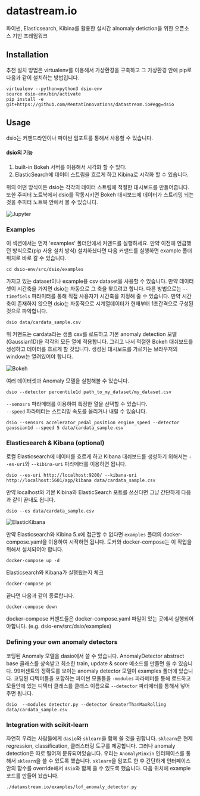 # datastream.io
파이썬, Elasticsearch, Kibina를 활용한 실시간 alnomaly detiction을 위한 오픈소스 기반 프레임워크

## Installation
추천 설치 방법은 virtualenv를 이용해서 가상환경을 구축하고 그 가상환경 안에 pip로 다음과 같이 설치하는 방법입니다.

    virtualenv --python=python3 dsio-env
    source dsio-env/bin/activate
    pip install -e git+https://github.com/MentatInnovations/datastream.io#egg=dsio

## Usage
dsio는 커맨드라인이나 파이썬 임포트를 통해서 사용할 수 있습니다.   
#### dsio의 기능
1. built-in Bokeh 서버를 이용해서 시각화 할 수 있다.
2. ElasticSearch에 데이터 스트림을 흐르게 하고 Kibina로 시각화 할 수 있습니다.  

위의 어떤 방식이든 dsio는 각각의 데이터 스트림에 적절한 대시보드를 만들어줍니다.
또한 주피터 노트북에서 dsio를 작동시키면 Bokeh 대시보드에 데이터가 스트리밍 되는 것을 주피터 노트북 안에서 볼 수 있습니다.

![Jupyter](screenshots/jupyter.png?raw=true "DSIO bokeh dashboard")

### Examples

이 섹션에서는 먼저 'examples' 폴더안에서 커맨드를 실행하세요. 만약 이전에 언급했던 방식으로(pip 사용 설치 방식) 설치하셨다면 다음 커맨드를 실행하면 example 폴더 위치로 바로 갈 수 있습니다.

    cd dsio-env/src/dsio/examples

가지고 있는 dataset이나 example용 csv dataset을 사용할 수 있습니다. 만약 데이터 셋이 시간축을 가지면 dsio는 자동으로 그 축을 찾으려고 합니다.
다른 방법으로는 `--timefiels` 파라미터를 통해 직접 사용자가 시간축을 지정해 줄 수 있습니다. 만약 시간축이 존재하지 않으면 dsio는 자동적으로 시계열데이터가 현재부터 1초간격으로 구성된것으로 파악합니다.

    dsio data/cardata_sample.csv

위 커맨드는 cardata라는 샘플 csv를 로드하고 기본 anomaly detection 모델(Gaussian1D)을 각각의 모든 열에 적용합니다. 그리고 나서 적절한 Bokeh 대쉬보드를 생성하고 데이터를 흐르게 할 것입니다. 생성된 대시보드를 가르키는 브라우저의 window는 열려있어야 합니다.

![Bokeh](screenshots/bokeh.png?raw=true "DSIO bokeh dashboard")

여러 데이터셋과 Anomaly 모델을 실험해볼 수 있습니다.

    dsio --detector percentile1d path_to_my_dataset/my_dataset.csv

`--senosrs` 파라메터를 이용하여 특정한 열을 선택할 수 있습니다.  
`--speed` 파라메터는 스트리밍 속도를 올리거나 내릴 수 있습니다.

    dsio --sensors accelerator_pedal_position engine_speed --detector gaussian1d --speed 5 data/cardata_sample.csv

### Elasticsearch & Kibana (optional)

로컬 Elasticsearch에 데이터를 흐르게 하고 Kibana 대쉬보드를 생성하기 위해서는 `--es-uri`와 `--kibina-uri` 파라메터를 이용하면 됩니다.

    dsio --es-uri http://localhost:9200/ --kibana-uri http://localhost:5601/app/kibana data/cardata_sample.csv

만약 localhost와 기본 Kibina와 ElasticSearch 포트를 쓰신다면 그냥 간단하게 다음과 같이 끝내도 됩니다.

    dsio --es data/cardata_sample.csv

![ElasticKibana](screenshots/ek.png?raw=true "DSIO bokeh dashboard")

만약 Elasticsearch와 Kibina 5.x에 접근할 수 없다면 `examples` 폴더의 docker-compose.yaml을 이용하여 시작하면 됩니다. 도커와 docker-compose는 이 작업을 위해서 설치되어야 합니다.

    docker-compose up -d

Elasticsearch와 Kibana가 실행됬는지 체크

    docker-compose ps

끝나면 다음과 같이 종료합니다.

    docker-compose down

docker-compose 커맨드들은 docker-compose.yaml 파일이 있는 곳에서 실행되어야합니다. (e.g. dsio-env/src/dsio/examples)

### Defining your own anomaly detectors

코딩된 Anomaly 모델을 dasio에서 쓸 수 있습니다. AnomalyDetector abstract base 클래스를 상속받고 최소한 train, update & score 메소드를 만들면 쓸 수 있습니다. 99퍼센트의 정확도를 보이는 anomaly detector 모델이 examples 폴더에 있습니다. 코딩된 디텍터들을 포함하는 파이썬 모듈들을 
`-modules` 파라메터를 통해 로드하고 모듈안에 있는 디텍터 클래스를 클래스 이름으로 `--detector` 파라메터를 통해서 넣어주면 됩니다.

    dsio  --modules detector.py --detector GreaterThanMaxRolling data/cardata_sample.csv

### Integration with scikit-learn

자연히 우리는 사람들에게 `dasio`와 `sklearn`을 함께 쓸 것을 권합니다.
`sklearn`은 현제 regression, classification, 클러스터링 도구를 제공합니다. 그러나 anomaly detection은 따로 떨어져 분류되어있습니다. 우리는 `AnomalyMinxin` 인터페이스를 통해서 `sklearn`을 쓸 수 있도록 했습니다. `sklearn`을 임포트 한 후 간단하게 인터페이스 안의 함수를 override해서 `dsio`와 함께 쓸 수 있도록 했습니다. 다음 위치에 example 코드를 만들어 놨습니다.

    ./datamstream.io/examples/lof_anomaly_detector.py
